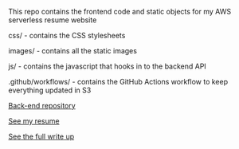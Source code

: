 This repo contains the frontend code and static objects for my AWS serverless resume website

css/ - contains the CSS stylesheets

images/ - contains all the static images

js/ - contains the javascript that hooks in to the backend API

.github/workflows/ - contains the GitHub Actions workflow to keep everything updated in S3

[Back-end repository](https://github.com/mattisz/resume-backend)

[See my resume](https://resume.mattisz.com)

[See the full write up](https://resume.mattisz.com/about.html)